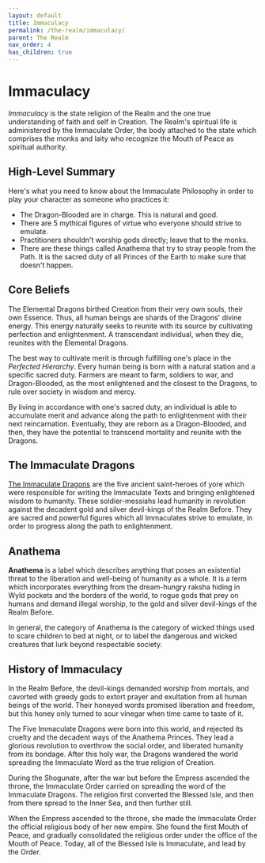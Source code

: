 ```yaml
---
layout: default
title: Immaculacy
permalink: /the-realm/immaculacy/
parent: The Realm
nav_order: 4
has_children: true
---
```


# Immaculacy

_Immaculacy_ is the state religion of the Realm and the one true understanding
of faith and self in Creation. The Realm's spiritual life is administered by the
Immaculate Order, the body attached to the state which comprises the monks and
laity who recognize the Mouth of Peace as spiritual authority.

## High-Level Summary

Here's what you need to know about the Immaculate Philosophy in order to play
your character as someone who practices it:

- The Dragon-Blooded are in charge. This is natural and good.
- There are 5 mythical figures of virtue who everyone should strive to emulate.
- Practitioners shouldn't worship gods directly; leave that to the monks.
- There are these things called Anathema that try to stray people from the Path.
  It is the sacred duty of all Princes of the Earth to make sure that doesn't
  happen.

## Core Beliefs

The Elemental Dragons birthed Creation from their very own souls, their own
Essence. Thus, all human beings are shards of the Dragons' divine energy. This
energy naturally seeks to reunite with its source by cultivating perfection and
enlightenment. A transcendant individual, when they die, reunites with the
Elemental Dragons.

The best way to cultivate merit is through fulfilling one's place in the
_Perfected Hierarchy_. Every human being is born with a natural station and a
specific sacred duty. Farmers are meant to farm, soldiers to war, and
Dragon-Blooded, as the most enlightened and the closest to the Dragons, to rule
over society in wisdom and mercy.

By living in accordance with one's sacred duty, an individual is able to
accumulate merit and advance along the path to enlightenment with their next
reincarnation. Eventually, they are reborn as a Dragon-Blooded, and then, they
have the potential to transcend mortality and reunite with the Dragons.

## The Immaculate Dragons

[The Immaculate Dragons](/the-realm/Immaculacy/immaculate-dragons) are
the five ancient saint-heroes of yore which were responsible for writing the
Immaculate Texts and bringing enlightened wisdom to humanity. These
soldier-messiahs lead humanity in revolution against the decadent gold and
silver devil-kings of the Realm Before. They are sacred and powerful figures
which all Immaculates strive to emulate, in order to progress along the path to
enlightenment.

## Anathema

**Anathema** is a label which describes anything that poses an existential
threat to the liberation and well-being of humanity as a whole. It is a term
which incorporates everything from the dream-hungry raksha hiding in Wyld
pockets and the borders of the world, to rogue gods that prey on humans and
demand illegal worship, to the gold and silver devil-kings of the Realm Before.

In general, the category of Anathema is the category of wicked things used to
scare children to bed at night, or to label the dangerous and wicked creatures
that lurk beyond respectable society.

## History of Immaculacy

In the Realm Before, the devil-kings demanded worship from mortals, and cavorted
with greedy gods to extort prayer and exultation from all human beings of the
world. Their honeyed words promised liberation and freedom, but this honey only
turned to sour vinegar when time came to taste of it.

The Five Immaculate Dragons were born into this world, and rejected its cruelty
and the decadent ways of the Anathema Princes. They lead a glorious revolution
to overthrow the social order, and liberated humanity from its bondage. After
this holy war, the Dragons wandered the world spreading the Immaculate Word as
the true religion of Creation.

During the Shogunate, after the war but before the Empress ascended the throne,
the Immaculate Order carried on spreading the word of the Immaculate Dragons.
The religion first converted the Blessed Isle, and then from there spread to the
Inner Sea, and then further still.

When the Empress ascended to the throne, she made the Immaculate Order the
official religious body of her new empire. She found the first Mouth of Peace,
and gradually consolidated the religious order under the office of the Mouth of
Peace. Today, all of the Blessed Isle is Immaculate, and lead by the Order.
